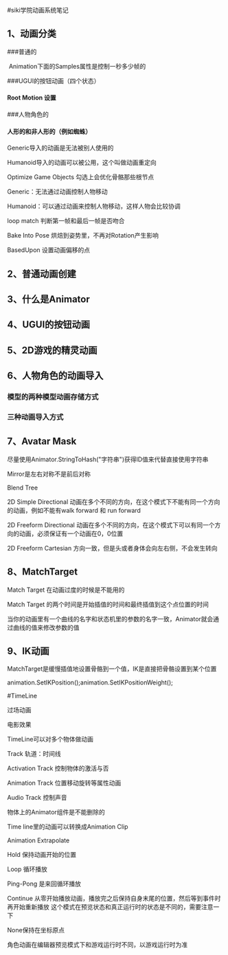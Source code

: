 #siki学院动画系统笔记

## 1、动画分类

###普通的

​	Animation下面的Samples属性是控制一秒多少帧的



###UGUI的按钮动画（四个状态）

####	Root Motion 设置

###人物角色的

####	人形的和非人形的（例如蜘蛛）

Generic导入的动画是无法被别人使用的

Humanoid导入的动画可以被公用，这个叫做动画重定向

Optimize Game Objects 勾选上会优化骨骼那些根节点

Generic：无法通过动画控制人物移动

Humanoid：可以通过动画来控制人物移动，这样人物会比较协调

loop match 判断第一帧和最后一帧是否吻合

Bake Into Pose 烘焙到姿势里，不再对Rotation产生影响

BasedUpon 设置动画偏移的点

## 2、普通动画创建

## 3、什么是Animator

## 4、UGUI的按钮动画

## 5、2D游戏的精灵动画

## 6、人物角色的动画导入

### 模型的两种模型动画存储方式

### 三种动画导入方式

## 7、Avatar Mask

尽量使用Animator.StringToHash("字符串")获得ID值来代替直接使用字符串

Mirror是左右对称不是前后对称



Blend Tree

2D Simple Directional 动画在多个不同的方向，在这个模式下不能有同一个方向的动画，例如不能有walk forward 和 run forward

2D Freeform Directional 动画在多个不同的方向，在这个模式下可以有同一个方向的动画，必须保证有一个动画在0，0位置

2D Freeform Cartesian 方向一致，但是头或者身体会向左右侧，不会发生转向

## 8、MatchTarget

Match Target 在动画过度的时候是不能用的

Match Target 的两个时间是开始插值的时间和最终插值到这个点位置的时间

当你的动画里有一个曲线的名字和状态机里的参数的名字一致，Animator就会通过曲线的值来修改参数的值

## 9、IK动画

MatchTarget是缓慢插值地设置骨骼到一个值，IK是直接把骨骼设置到某个位置

animation.SetIKPosition();animation.SetIKPositionWeight();



#TimeLine

过场动画

电影效果

TimeLine可以对多个物体做动画

Track 轨道：时间线

Activation Track 控制物体的激活与否

Animation Track 位置移动旋转等属性动画

Audio Track 控制声音

物体上的Animator组件是不能删除的

Time line里的动画可以转换成Animation Clip

Animation Extrapolate 

Hold 保持动画开始的位置

Loop 循环播放

Ping-Pong 是来回循环播放

Continue 从零开始播放动画，播放完之后保持自身末尾的位置，然后等到事件时再开始重新播放 这个模式在预览状态和真正运行时的状态是不同的，需要注意一下

None保持在坐标原点

角色动画在编辑器预览模式下和游戏运行时不同，以游戏运行时为准



